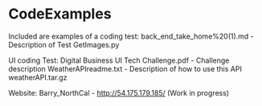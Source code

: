 # CodeExamples

Included are examples of a coding test:
    back_end_take_home%20(1).md  - Description of Test
    GetImages.py 
    
UI coding Test:
    Digital Business UI Tech Challenge.pdf - Challenge description
    WeatherAPIreadme.txt  - Description of how to use this API
    weatherAPI.tar.gz
    
Website:
Barry_NorthCal - http://54.175.179.185/  (Work in progress)
